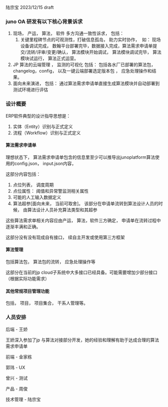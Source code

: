 陆宗宝 2023/12/15 draft

### juno OA 研发有以下核心背景诉求

1.  现场， 产运， 算法， 软件 多方沟通一致性诉求， 包括：
    1.  关键里程碑节点的可观测性，打破信息孤岛， 助力实时协作，  如： 现场设备调试完成， 数翰平台部署完毕，数据接入完成，算法需求申请单提交/流转/评审/变更/确认， 算法模块开始调试， 算法模块调试完毕， 算法模块试运行， 算法正式运营。
2.  JP 算法的云端管理 ， 监测的可视化 包括： 包括各水厂已部署的算法包， changelog，config， 以及一键云端部署选定版本包 ， 应急处理操作和结果。
3.  面向未来演进， 包括： 通过算法需求申请单直接生成算法模块并自动部署到测试环境进行评估

### 设计概要

ERP软件典型的设计指导思想是：

1.  实体（Entity）识别与正式定义
2.  流程（Workflow）识别与正式定义

#### 算法需求申请单

理想状态下， 算法需求申请单包含的信息里至少可以推导出junoplatform算法使用的config.json， input.json内容，

这部分内容包括：

1.  点位列表， 调度周期
2.  点位属性： 阈值和异常警监测相关属性
3.  可能的人工输入数据定义
4.  算法超参\[面向未来， 当前可取舍\]。 该部分在申请单流转到算法设计人员的时候， 由算法设计人员补充算法类型和其超参

这些算法需求单相关内容应由产运， 算法，软件三方确定， 申请单在流转过程中逐渐丰满和正确。

这部分没有没有现成自有接口， 续自主开发或使用第三方框架

#### 算法管理

包括算法包， 算法包的流转， 应急处理操作等

这部分在当前的jp cloud子系统中大多接口已经具备。可能需要增加少部分接口（根据实际功能需求）

#### 其他常规项目管理功能

包括， 项目， 项目集合， 干系人管理等。

###   

### 人员安排

后端 - 王娇

王娇深入参加了jp 与算法对接部分开发，她的经验和理解有助于达成合理的算法需求申请单

前端 - 金家栋

郭玮 - UX

曾兴 - 测试

产品 - 周俊

技术管理 - 陆宗宝
